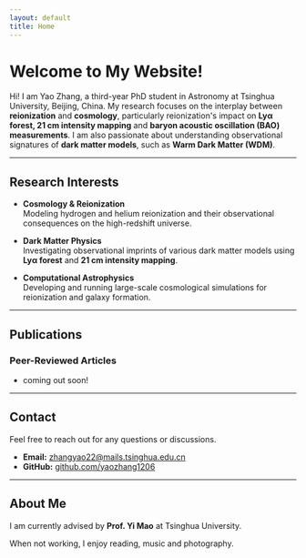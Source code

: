 ```yaml
---
layout: default
title: Home
---
```


# Welcome to My Website!

Hi! I am Yao Zhang, a third-year PhD student in Astronomy at Tsinghua University, Beijing, China. My research focuses on the interplay between **reionization** and **cosmology**, particularly reionization's impact on **Lyα forest, 21 cm intensity mapping** and **baryon acoustic oscillation (BAO) measurements**. I am also passionate about understanding observational signatures of **dark matter models**, such as **Warm Dark Matter (WDM)**.

---

## Research Interests

- **Cosmology & Reionization**  
  Modeling hydrogen and helium reionization and their observational consequences on the high-redshift universe.

- **Dark Matter Physics**  
  Investigating observational imprints of various dark matter models using **Lyα forest** and **21 cm intensity mapping**.

- **Computational Astrophysics**  
  Developing and running large-scale cosmological simulations for reionization and galaxy formation.

---

## Publications

### Peer-Reviewed Articles
- coming out soon!

---

## Contact

Feel free to reach out for any questions or discussions.

- **Email:** zhangyao22@mails.tsinghua.edu.cn  
- **GitHub:** [github.com/yaozhang1206](https://github.com/yaozhang1206)  

---

## About Me

I am currently advised by **Prof. Yi Mao** at Tsinghua University.

When not working, I enjoy reading, music and photography.

